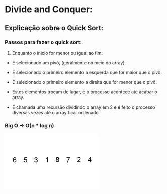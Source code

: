 # Divide and Conquer:

## Explicação sobre o Quick Sort:

### Passos para fazer o quick sort:

1. Enquanto o inicio for menor ou igual ao fim:

- É selecionado um pivô, (geralmente no meio do array).

- É selecionado o primeiro elemento a esquerda que for maior que o pivô.

- É selecionado o primeiro elemento a direita que for menor que o pivô.

- Estes elementos trocam de lugar, e o processo acontece ate acabar o array.

- É chamada uma recursão dividindo o array em 2 e é feito o processo diversas vezes até o array ficar ordenado. 

### Big O -> O(n * log n)

![gif do merge](gif/quick_sort.gif)